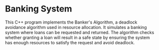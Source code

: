 # Banking System
This C++ program implements the Banker's Algorithm, a deadlock avoidance algorithm used in resource allocation. It simulates a banking system where loans can be requested and returned. The algorithm checks whether granting a loan will result in a safe state by ensuring the system has enough resources to satisfy the request and avoid deadlock.
